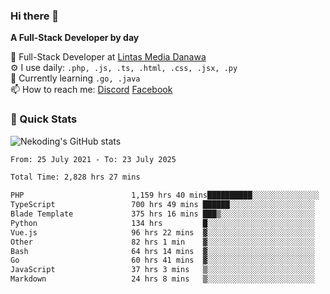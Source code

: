 ### Hi there 👋

**A Full-Stack Developer by day**

🔭 Full-Stack Developer at [Lintas Media Danawa](https://www.lintasmediadanawa.com/)  
⚙️ I use daily: `.php, .js, .ts, .html, .css, .jsx, .py`  
🌱 Currently learning `.go, .java`  
📫 How to reach me: [Discord](https://discordapp.com/users/984448732999327766)  [Facebook](https://fb.me/tyvandi)  

### 🚀 Quick Stats  

![Nekoding's GitHub stats](https://github-readme-stats.vercel.app/api?username=nekoding&show_icons=true)

<!--START_SECTION:waka-->

```txt
From: 25 July 2021 - To: 23 July 2025

Total Time: 2,828 hrs 27 mins

PHP                        1,159 hrs 40 mins██████████░░░░░░░░░░░░░░░   39.84 %
TypeScript                 700 hrs 49 mins ██████░░░░░░░░░░░░░░░░░░░   24.08 %
Blade Template             375 hrs 16 mins ███▒░░░░░░░░░░░░░░░░░░░░░   12.89 %
Python                     134 hrs         █░░░░░░░░░░░░░░░░░░░░░░░░   04.60 %
Vue.js                     96 hrs 22 mins  ▓░░░░░░░░░░░░░░░░░░░░░░░░   03.31 %
Other                      82 hrs 1 min    ▓░░░░░░░░░░░░░░░░░░░░░░░░   02.82 %
Bash                       64 hrs 14 mins  ▓░░░░░░░░░░░░░░░░░░░░░░░░   02.21 %
Go                         60 hrs 41 mins  ▓░░░░░░░░░░░░░░░░░░░░░░░░   02.09 %
JavaScript                 37 hrs 3 mins   ▒░░░░░░░░░░░░░░░░░░░░░░░░   01.27 %
Markdown                   24 hrs 8 mins   ▒░░░░░░░░░░░░░░░░░░░░░░░░   00.83 %
```

<!--END_SECTION:waka-->

<!--
**nekoding/nekoding** is a ✨ _special_ ✨ repository because its `README.md` (this file) appears on your GitHub profile.

Here are some ideas to get you started:

- 🔭 I’m currently working on ...
- 🌱 I’m currently learning ...
- 👯 I’m looking to collaborate on ...
- 🤔 I’m looking for help with ...
- 💬 Ask me about ...
- 📫 How to reach me: ...
- 😄 Pronouns: ...
- ⚡ Fun fact: ...
-->
